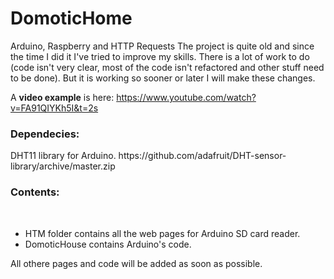 # DomoticHome
Arduino, Raspberry and HTTP Requests
The project is quite old and since the time I did it I've tried to improve my skills. There is a lot of work to do (code isn't very clear, most of the code isn't refactored and other stuff need to be done). But it is working so sooner or later I will make these changes.

A <b>video example</b> is here:
https://www.youtube.com/watch?v=FA91QIYKh5I&t=2s

<h3>Dependecies:</h3><p>
  DHT11 library for Arduino.
  https://github.com/adafruit/DHT-sensor-library/archive/master.zip</p>
  
<h3>Contents:</h3><br>
<ul>
<li>HTM folder contains all the web pages for Arduino SD card reader.</li>
<li>DomoticHouse contains Arduino's code.</li>
</ul>

  
 All othere pages and code will be added as soon as possible.
